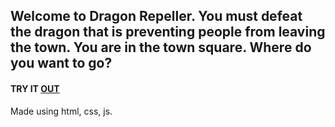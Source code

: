 ## Welcome to Dragon Repeller. You must defeat the dragon that is preventing people from leaving the town. You are in the town square. Where do you want to go?

#### TRY IT [OUT](https://wtfayxn.github.io/Role-playingGame/)

Made using html, css, js.
